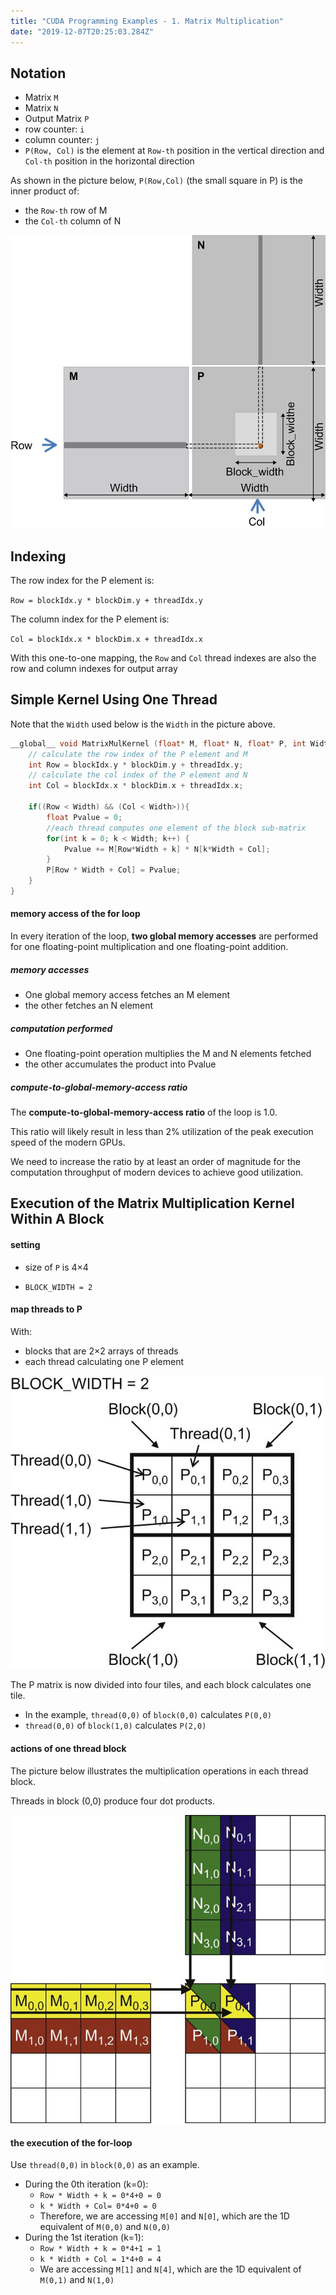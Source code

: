 ```yaml
---
title: "CUDA Programming Examples - 1. Matrix Multiplication"
date: "2019-12-07T20:25:03.284Z"
---
```


## Notation

- Matrix `M`
- Matrix `N`
- Output Matrix `P`
- row counter: `i`
- column counter: `j`
- `P(Row, Col)` is the element at `Row-th` position in the vertical direction and `Col-th` position in the horizontal direction

As shown in the picture below, `P(Row,Col)` (the small square in P) is the inner product of:

- the `Row-th` row of M
- the `Col-th` column of N

![matmul](./matmult.jpg)

## Indexing

The row index for the P element is:

`Row = blockIdx.y * blockDim.y + threadIdx.y`

The column index for the P element is:

`Col = blockIdx.x * blockDim.x + threadIdx.x`

With this one-to-one mapping, the `Row` and `Col` thread indexes are also the row and column indexes for output array

## Simple Kernel Using One Thread

Note that the `Width` used below is the `Width` in the picture above.

```c
__global__ void MatrixMulKernel (float* M, float* N, float* P, int Width){
    // calculate the row index of the P element and M
    int Row = blockIdx.y * blockDim.y + threadIdx.y;
    // calculate the col index of the P element and N
    int Col = blockIdx.x * blockDim.x + threadIdx.x;

    if((Row < Width) && (Col < Width>)){
        float Pvalue = 0;
        //each thread computes one element of the block sub-matrix
        for(int k = 0; k < Width; k++) {
            Pvalue += M[Row*Width + k] * N[k*Width + Col];
        }
        P[Row * Width + Col] = Pvalue;
    }
}
```

#### memory access of the for loop

In every iteration of the loop, **two global memory accesses** are performed for one floating-point multiplication and one floating-point addition.

##### memory accesses

- One global memory access fetches an M element
- the other fetches an N element

##### computation performed

- One floating-point operation multiplies the M and N elements fetched
- the other accumulates the product into Pvalue

##### compute-to-global-memory-access ratio

The **compute-to-global-memory-access ratio** of the loop is 1.0.

This ratio will likely result in less than 2% utilization of the peak execution speed of the modern GPUs.

We need to increase the ratio by at least an order of magnitude for the computation throughput of modern devices to achieve good utilization.

## Execution of the Matrix Multiplication Kernel Within A Block

#### setting

- size of `P` is 4×4

- `BLOCK_WIDTH = 2`

#### map threads to P

With:

- blocks that are 2×2 arrays of threads
- each thread calculating one P element

![execution](./execution.jpg)

The P matrix is now divided into four tiles, and each block calculates one tile.

- In the example, `thread(0,0)` of `block(0,0)` calculates `P(0,0)`
- `thread(0,0)` of `block(1,0)` calculates `P(2,0)`

#### actions of one thread block

The picture below illustrates the multiplication operations in each thread block.

Threads in block (0,0) produce four dot products.

![execution of one thread block](./block.jpg)

#### the execution of the for-loop

Use `thread(0,0)` in `block(0,0)` as an example.

- During the 0th iteration (k=0):
  - `Row * Width + k = 0*4+0 = 0`
  - `k * Width + Col= 0*4+0 = 0`
  - Therefore, we are accessing `M[0]` and `N[0]`, which are the 1D equivalent of `M(0,0)` and `N(0,0)`
- During the 1st iteration (k=1):
  - `Row * Width + k = 0*4+1 = 1`
  - `k * Width + Col = 1*4+0 = 4`
  - We are accessing `M[1]` and `N[4]`, which are the 1D equivalent of `M(0,1)` and `N(1,0)`
